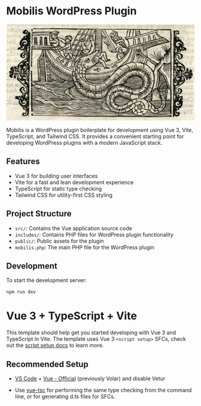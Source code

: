 # Mobilis WordPress Plugin


![Mobilis In Mobile](images/mobilis-in-mobili.png)


Mobilis is a WordPress plugin boilerplate for development using Vue 3, Vite, TypeScript, and Tailwind CSS. It provides a convenient starting point for developing WordPress plugins with a modern JavaScript stack.

## Features

- Vue 3 for building user interfaces
- Vite for a fast and lean development experience
- TypeScript for static type checking
- Tailwind CSS for utility-first CSS styling

## Project Structure

- `src/`: Contains the Vue application source code
- `includes/`: Contains PHP files for WordPress plugin functionality
- `public/`: Public assets for the plugin
- `mobilis.php`: The main PHP file for the WordPress plugin

## Development

To start the development server:

```sh
npm run dev
```

# Vue 3 + TypeScript + Vite

This template should help get you started developing with Vue 3 and TypeScript in Vite. The template uses Vue 3 `<script setup>` SFCs, check out the [script setup docs](https://v3.vuejs.org/api/sfc-script-setup.html#sfc-script-setup) to learn more.

## Recommended Setup

- [VS Code](https://code.visualstudio.com/) + [Vue - Official](https://marketplace.visualstudio.com/items?itemName=Vue.volar) (previously Volar) and disable Vetur

- Use [vue-tsc](https://github.com/vuejs/language-tools/tree/master/packages/tsc) for performing the same type checking from the command line, or for generating d.ts files for SFCs.
